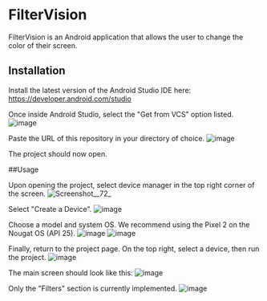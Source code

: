 # FilterVision

FilterVision is an Android application that allows the user to change the color of their screen.

## Installation

Install the latest version of the Android Studio IDE here: https://developer.android.com/studio

Once inside Android Studio, select the "Get from VCS" option listed.
![image](/uploads/9e1fe9907c79a024f70eb05eede050c2/image.png)

Paste the URL of this repository in your directory of choice.
![image](/uploads/ff0d15e006fd28e789ad9f84a0026417/image.png)

The project should now open.

##Usage

Upon opening the project, select device manager in the top right corner of the screen.
![Screenshot__72_](/uploads/b2d9db5020c0d8e910a9051d5deb4e3c/Screenshot__72_.png)

Select "Create a Device".
![image](/uploads/1a7e06b34838f0a13896f2c66361e741/image.png)

Choose a model and system OS. We recommend using the Pixel 2 on the Nougat OS (API 25).
![image](/uploads/e24d19bf07a220a804efbacfd5aa21ff/image.png)
![image](/uploads/b02ad7f83a89eb4f06a865b5fab0ba98/image.png)

Finally, return to the project page. On the top right, select a device, then run the project.
![image](/uploads/d201490bb8cd9f473eeb92c507458504/image.png)

The main screen should look like this:
![image](/uploads/459058cdf26a516e52a7b85aba843e17/image.png)

Only the "Filters" section is currently implemented.
![image](/uploads/b4cadd6cf197207d2d2767088a019c91/image.png)
